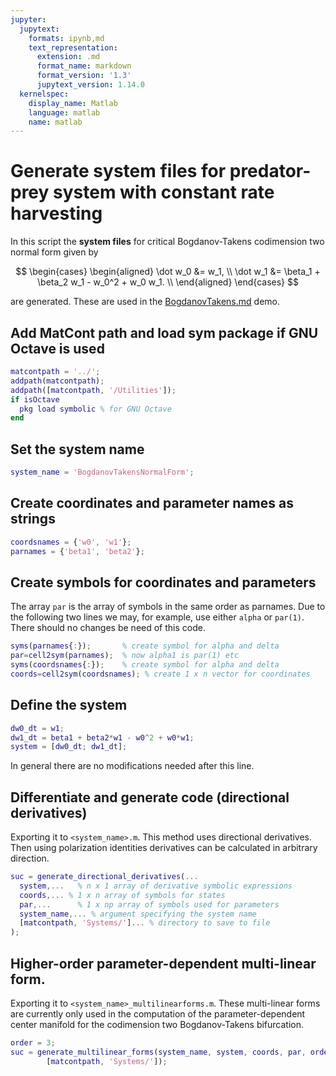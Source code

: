 ```yaml
---
jupyter:
  jupytext:
    formats: ipynb,md
    text_representation:
      extension: .md
      format_name: markdown
      format_version: '1.3'
      jupytext_version: 1.14.0
  kernelspec:
    display_name: Matlab
    language: matlab
    name: matlab
---
```


# Generate system files for predator-prey system with constant rate harvesting

In this script the __system files__ for critical Bogdanov-Takens codimension
two normal form given by

$$
\begin{cases}
\begin{aligned}
\dot w_0 &= w_1, \\
\dot w_1 &= \beta_1  + \beta_2 w_1 - w_0^2 + w_0 w_1. \\
\end{aligned}
\end{cases}
$$

are generated. These are used in the [BogdanovTakens.md](BogdanovTakens.md) demo.


## Add MatCont path and load sym package if GNU Octave is used

```matlab
matcontpath = '../';
addpath(matcontpath);
addpath([matcontpath, '/Utilities']);
if isOctave
  pkg load symbolic % for GNU Octave
end
```

## Set the system name

```matlab
system_name = 'BogdanovTakensNormalForm';
```

## Create coordinates and parameter names as strings 

```matlab
coordsnames = {'w0', 'w1'};
parnames = {'beta1', 'beta2'};
```

## Create symbols for coordinates and parameters
The array `par` is the array of symbols in the same order as parnames.
Due to the following two lines we may, for example, use either `alpha` or
`par(1)`. There should no changes be need of this code.

```matlab
syms(parnames{:});       % create symbol for alpha and delta
par=cell2sym(parnames);  % now alpha1 is par(1) etc
syms(coordsnames{:});    % create symbol for alpha and delta
coords=cell2sym(coordsnames); % create 1 x n vector for coordinates
```

## Define the system

```matlab
dw0_dt = w1; 
dw1_dt = beta1 + beta2*w1 - w0^2 + w0*w1;
system = [dw0_dt; dw1_dt];
```

In general there are no modifications needed after this line.

## Differentiate and generate code (directional derivatives)

Exporting it to `<system_name>.m`. This method uses directional derivatives.
Then using polarization identities derivatives can be calculated in arbitrary
direction.

```matlab
suc = generate_directional_derivatives(...
  system,...   % n x 1 array of derivative symbolic expressions
  coords,... % 1 x n array of symbols for states
  par,...      % 1 x np array of symbols used for parameters
  system_name,... % argument specifying the system name
  [matcontpath, 'Systems/']... % directory to save to file
);
```

## Higher-order parameter-dependent multi-linear form.

Exporting it to `<system_name>_multilinearforms.m`. These multi-linear forms are
currently only used in the computation of the parameter-dependent center
manifold for the codimension two Bogdanov-Takens bifurcation.

```matlab
order = 3;
suc = generate_multilinear_forms(system_name, system, coords, par, order, ...
        [matcontpath, 'Systems/']);
```

